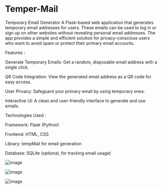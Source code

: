 # Temper-Mail
Temporary Email Generator
A Flask-based web application that generates temporary email addresses for users. These emails can be used to log in or sign up on other websites without revealing personal email addresses. The app provides a simple and efficient solution for privacy-conscious users who want to avoid spam or protect their primary email accounts.

Features :

Generate Temporary Emails: Get a random, disposable email address with a single click.

QR Code Integration: View the generated email address as a QR code for easy access.

User Privacy: Safeguard your primary email by using temporary ones.

Interactive UI: A clean and user-friendly interface to generate and use emails.


Technologies Used :

Framework: Flask (Python)

Frontend: HTML, CSS

Library: tempMail for email generation

Database: SQLite (optional, for tracking email usage)


![image](https://github.com/user-attachments/assets/cb864531-0e8a-454a-a4d0-4a80dacf17f9)

![image](https://github.com/user-attachments/assets/b1d30f05-9422-4dba-a831-bd3add6225d8)

![image](https://github.com/user-attachments/assets/a59aee1e-8208-4dd5-a3bd-9657ae3903db)

